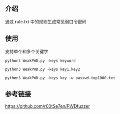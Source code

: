 ## 介绍

通过 rule.txt 中的规则生成常见弱口令密码

## 使用

支持单个和多个关键字

```
python3 WeakPWD.py -keys keyword

python3 WeakPWD.py -keys key1,key2

python3 WeakPWD.py -keys key -w passwd-top1000.txt
```



## 参考链接

https://github.com/r00tSe7en/PWDfuzzer
